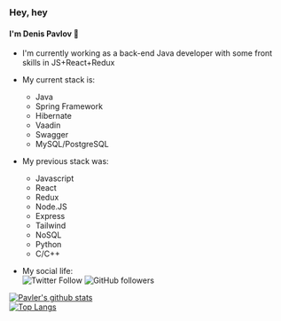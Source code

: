 ### Hey, hey 
#### I'm Denis Pavlov 👋

- I'm currently working as a back-end Java developer with some front skills in JS+React+Redux

- My current stack is:
   - Java
   - Spring Framework
   - Hibernate
   - Vaadin
   - Swagger
   - MySQL/PostgreSQL
  
 - My previous stack was:
   - Javascript
   - React
   - Redux
   - Node.JS
   - Express
   - Tailwind
   - NoSQL
   - Python
   - C/C++
  
- My social life:  
![Twitter Follow](https://img.shields.io/twitter/follow/epicoder?style=social)
![GitHub followers](https://img.shields.io/github/followers/pavler495?style=social)

<!--
**pavler495/pavler495** is a ✨ _special_ ✨ repository because its `README.md` (this file) appears on your GitHub profile.

Here are some ideas to get you started:

- 🔭 I’m currently working on ...
- 🌱 I’m currently learning ...
- 👯 I’m looking to collaborate on ...
- 🤔 I’m looking for help with ...
- 💬 Ask me about ...
- 📫 How to reach me: ...
- 😄 Pronouns: ...
- ⚡ Fun fact: ...
-->

[![Pavler's github stats](https://github-readme-stats.vercel.app/api?username=pavler495&show_icons=true&hide=stars,issues,contribs)](https://github.com/pavler495/github-readme-stats)  
[![Top Langs](https://github-readme-stats.vercel.app/api/top-langs/?username=pavler495&layout=compact)](https://github.com/pavler495/github-readme-stats)
